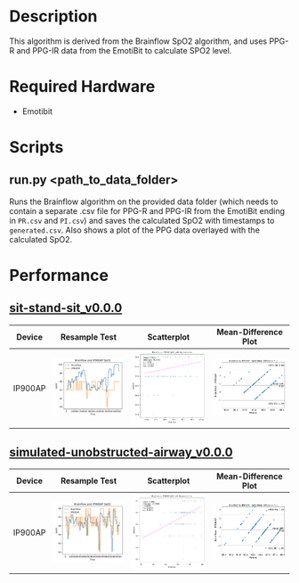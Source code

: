 # Description
This algorithm is derived from the Brainflow SpO2 algorithm, and uses PPG-R and PPG-IR data from the EmotiBit to calculate SPO2 level.

# Required Hardware
- Emotibit

# Scripts
## run.py <path_to_data_folder>
Runs the Brainflow algorithm on the provided data folder (which needs to contain a separate .csv file for PPG-R and PPG-IR from the EmotiBit ending in `PR.csv` and `PI.csv`) and saves the calculated SpO2 with timestamps to `generated.csv`. Also shows a plot of the PPG data overlayed with the calculated SpO2.

# Performance
## [sit-stand-sit_v0.0.0](https://github.com/EmotiBit/Biometric_Validation_Methods/releases/tag/sit-stand-sit_v0.0.0)
Device | Resample Test | Scatterplot | Mean-Difference Plot
--- | --- | --- | ---
IP900AP | ![IP900AP Resample](assets/tests/sit-stand-sit_v0.0.0/ip900ap/ip900ap_resampled.png) | ![IP900AP Scatterplot](assets/tests/sit-stand-sit_v0.0.0/ip900ap//ip900ap_scatter.png) | ![IP900AP Mean Difference Plot](assets/tests/sit-stand-sit_v0.0.0/ip900ap//ip900ap_mean-diff.png)
## [simulated-unobstructed-airway_v0.0.0](https://github.com/EmotiBit/Biometric_Validation_Methods/releases/tag/simulated-unobstructed-airway_v0.0.0)
Device | Resample Test | Scatterplot | Mean-Difference Plot
--- | --- | --- | ---
IP900AP | ![IP900AP Resample](assets/tests/simulated-unobstructed-airway_v0.0.0/ip900ap/ip900ap_resampled.png) | ![IP900AP Scatterplot](assets/tests/simulated-unobstructed-airway_v0.0.0/ip900ap//ip900ap_scatter.png) | ![IP900AP Mean Difference Plot](assets/tests/simulated-unobstructed-airway_v0.0.0/ip900ap//ip900ap_mean-diff.png)